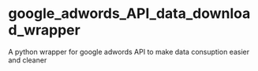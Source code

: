 # google_adwords_API_data_download_wrapper
A python wrapper for google adwords API to make data consuption easier and cleaner
